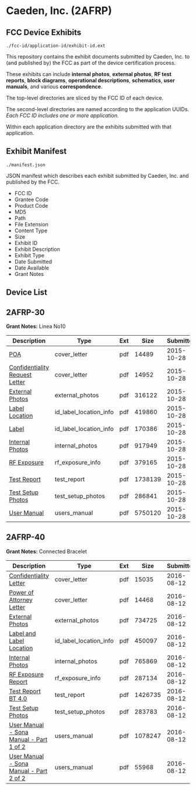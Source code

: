 # Caeden, Inc. (2AFRP)
## FCC Device Exhibits

```
./fcc-id/application-id/exhibit-id.ext
```

This repository contains the exhibit documents submitted by Caeden, Inc. to (and published by) the FCC as part of the device certification process.

These exhibits can include **internal photos**, **external photos**, **RF test reports**, **block diagrams**, **operational descriptions**, **schematics**, **user manuals**, and various **correspondence**.

The top-level directories are sliced by the FCC ID of each device.

The second-level directories are named according to the application UUIDs. *Each FCC ID includes one or more application.*

Within each application directory are the exhibits submitted with that application. 

## Exhibit Manifest

```
./manifest.json
```

JSON manifest which describes each exhibit submitted by Caeden, Inc. and published by the FCC.

- FCC ID
- Grantee Code
- Product Code
- MD5
- Path
- File Extension
- Content Type
- Size
- Exhibit ID
- Exhibit Description
- Exhibit Type
- Date Submitted
- Date Available
- Grant Notes

## Device List
## 2AFRP-30
**Grant Notes:** Linea No10

| Description | Type | Ext | Size | Submitted | Available |
| ----------- | ---- | --- | ---- | --------- | --------- |
| [POA](2AFRP-30/c487795f1e612f89c71f69cd2febdaf1/2795861.pdf) | cover_letter | pdf | 14489 | 2015-10-28 | 2015-10-28 |
| [Confidentiality Request Letter](2AFRP-30/c487795f1e612f89c71f69cd2febdaf1/2795868.pdf) | cover_letter | pdf | 14952 | 2015-10-28 | 2015-10-28 |
| [External Photos](2AFRP-30/c487795f1e612f89c71f69cd2febdaf1/2795867.pdf) | external_photos | pdf | 316122 | 2015-10-28 | 2015-10-28 |
| [Label Location](2AFRP-30/c487795f1e612f89c71f69cd2febdaf1/2795863.pdf) | id_label_location_info | pdf | 419860 | 2015-10-28 | 2015-10-28 |
| [Label](2AFRP-30/c487795f1e612f89c71f69cd2febdaf1/2795864.pdf) | id_label_location_info | pdf | 170386 | 2015-10-28 | 2015-10-28 |
| [Internal Photos](2AFRP-30/c487795f1e612f89c71f69cd2febdaf1/2795865.pdf) | internal_photos | pdf | 917949 | 2015-10-28 | 2015-10-28 |
| [RF Exposure](2AFRP-30/c487795f1e612f89c71f69cd2febdaf1/2795860.pdf) | rf_exposure_info | pdf | 379165 | 2015-10-28 | 2015-10-28 |
| [Test Report](2AFRP-30/c487795f1e612f89c71f69cd2febdaf1/2795866.pdf) | test_report | pdf | 1738139 | 2015-10-28 | 2015-10-28 |
| [Test Setup Photos](2AFRP-30/c487795f1e612f89c71f69cd2febdaf1/2795859.pdf) | test_setup_photos | pdf | 286841 | 2015-10-28 | 2015-10-28 |
| [User Manual](2AFRP-30/c487795f1e612f89c71f69cd2febdaf1/2795862.pdf) | users_manual | pdf | 5750120 | 2015-10-28 | 2015-10-28 |
## 2AFRP-40
**Grant Notes:** Connected Bracelet

| Description | Type | Ext | Size | Submitted | Available |
| ----------- | ---- | --- | ---- | --------- | --------- |
| [Confidentiality Letter](2AFRP-40/6f15e7b1ab873055a77974bffe19a895/3096901.pdf) | cover_letter | pdf | 15035 | 2016-08-12 | 2016-08-12 |
| [Power of Attorney Letter](2AFRP-40/6f15e7b1ab873055a77974bffe19a895/3096906.pdf) | cover_letter | pdf | 14468 | 2016-08-12 | 2016-08-12 |
| [External Photos](2AFRP-40/6f15e7b1ab873055a77974bffe19a895/3096902.pdf) | external_photos | pdf | 734725 | 2016-08-12 | 2016-08-12 |
| [Label and Label Location](2AFRP-40/6f15e7b1ab873055a77974bffe19a895/3096905.pdf) | id_label_location_info | pdf | 450097 | 2016-08-12 | 2016-08-12 |
| [Internal Photos](2AFRP-40/6f15e7b1ab873055a77974bffe19a895/3096904.pdf) | internal_photos | pdf | 765869 | 2016-08-12 | 2016-08-12 |
| [RF Exposure Report](2AFRP-40/6f15e7b1ab873055a77974bffe19a895/3096907.pdf) | rf_exposure_info | pdf | 287134 | 2016-08-12 | 2016-08-12 |
| [Test Report BT 4.0](2AFRP-40/6f15e7b1ab873055a77974bffe19a895/3096903.pdf) | test_report | pdf | 1426735 | 2016-08-12 | 2016-08-12 |
| [Test Setup Photos](2AFRP-40/6f15e7b1ab873055a77974bffe19a895/3096910.pdf) | test_setup_photos | pdf | 283783 | 2016-08-12 | 2016-08-12 |
| [User Manual - Sona Manual - Part 1 of 2](2AFRP-40/6f15e7b1ab873055a77974bffe19a895/3096908.pdf) | users_manual | pdf | 1078247 | 2016-08-12 | 2016-08-12 |
| [User Manual - Sona Manual - Part 2 of 2](2AFRP-40/6f15e7b1ab873055a77974bffe19a895/3096909.pdf) | users_manual | pdf | 55968 | 2016-08-12 | 2016-08-12 |
